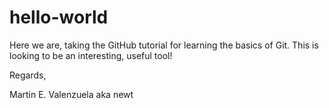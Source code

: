 # hello-world

Here we are, taking the GitHub tutorial for learning the basics of Git. This is looking to be an interesting, useful tool!

Regards,

Martin E. Valenzuela aka newt
